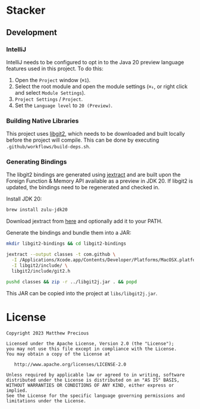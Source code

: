 # Stacker

## Development

### IntelliJ

IntelliJ needs to be configured to opt in to the Java 20 preview language features used in this project. To do this:

1. Open the `Project` window (`⌘1`).
2. Select the root module and open the module settings (`⌘↓`, or right click and select `Module Settings`).
3. `Project Settings` / `Project`.
4. Set the `Language level` to `20 (Preview)`.

### Building Native Libraries

This project uses [libgit2](https://github.com/libgit2/libgit2), which needs to be downloaded and built locally before
the project will compile. This can be done by executing `.github/workflows/build-deps.sh`.

### Generating Bindings

The libgit2 bindings are generated using [jextract](https://github.com/openjdk/jextract) and are built upon the Foreign Function & Memory API available
as a preview in JDK 20. If libgit2 is updated, the bindings need to be regenerated and checked in.

Install JDK 20:

```sh
brew install zulu-jdk20
```

Download jextract from [here](https://jdk.java.net/jextract/) and optionally add it to your PATH.

Generate the bindings and bundle them into a JAR:

```sh
mkdir libgit2-bindings && cd libgit2-bindings

jextract --output classes -t com.github \
  -I /Applications/Xcode.app/Contents/Developer/Platforms/MacOSX.platform/Developer/SDKs/MacOSX.sdk/usr/include/ \
  -I libgit2/include/ \
  libgit2/include/git2.h

pushd classes && zip -r ../libgit2j.jar . && popd

```

This JAR can be copied into the project at `libs/libgit2j.jar`.

# License

    Copyright 2023 Matthew Precious

    Licensed under the Apache License, Version 2.0 (the "License");
    you may not use this file except in compliance with the License.
    You may obtain a copy of the License at

       http://www.apache.org/licenses/LICENSE-2.0

    Unless required by applicable law or agreed to in writing, software
    distributed under the License is distributed on an "AS IS" BASIS,
    WITHOUT WARRANTIES OR CONDITIONS OF ANY KIND, either express or implied.
    See the License for the specific language governing permissions and
    limitations under the License.

